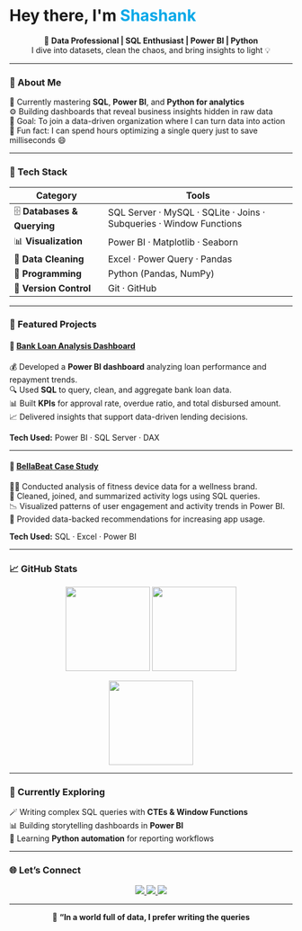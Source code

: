 <h1 align="left"> Hey there, I'm <span style="color:#00A8E8">Shashank</span></h1>

<p align="center">
  🧮 <b>Data Professional | SQL Enthusiast | Power BI | Python </b><br>
  I dive into datasets, clean the chaos, and bring insights to light 💡
</p>

---

### 🧭 About Me  
🧠 Currently mastering **SQL**, **Power BI**, and **Python for analytics**  
⚙️ Building dashboards that reveal business insights hidden in raw data  
🎯 Goal: To join a data-driven organization where I can turn data into action  
💬 Fun fact: I can spend hours optimizing a single query just to save milliseconds 😄  

---

### 🧰 Tech Stack  

| Category | Tools |
|-----------|--------|
| 🗄️ **Databases & Querying** | SQL Server · MySQL · SQLite · Joins · Subqueries · Window Functions |
| 📊 **Visualization** | Power BI · Matplotlib · Seaborn |
| 🧹 **Data Cleaning** | Excel · Power Query · Pandas |
| 🧮 **Programming** | Python (Pandas, NumPy) |
| 🧭 **Version Control** | Git · GitHub |

---

### 🚀 Featured Projects  

#### 🏦 [Bank Loan Analysis Dashboard](https://github.com/shashankrawt-wq/Bank-Loan-analysis--Case-Study-Sql-Python-Power-BI)
💰 Developed a **Power BI dashboard** analyzing loan performance and repayment trends.  
🔍 Used **SQL** to query, clean, and aggregate bank loan data.  
📊 Built **KPIs** for approval rate, overdue ratio, and total disbursed amount.  
📈 Delivered insights that support data-driven lending decisions.  

**Tech Used:** Power BI · SQL Server · DAX  

---

#### 💖 [BellaBeat Case Study](https://github.com/shashankrawt-wq/BellaBeat_case_Study_analysis)
🏃‍♀️ Conducted analysis of fitness device data for a wellness brand.  
🧩 Cleaned, joined, and summarized activity logs using SQL queries.  
📉 Visualized patterns of user engagement and activity trends in Power BI.  
💬 Provided data-backed recommendations for increasing app usage.  

**Tech Used:** SQL · Excel · Power BI  

---

### 📈 GitHub Stats  

<p align="center">
  <img src="https://github-readme-stats.vercel.app/api?username=shashankrawt-wq&show_icons=true&theme=tokyonight" height="150"/>
  <img src="https://github-readme-stats.vercel.app/api/top-langs/?username=shashankrawt-wq&layout=compact&theme=tokyonight" height="150"/>
</p>

<p align="center">
<img src="https://github-readme-streak-stats-eight.vercel.app?user=shashankrawt-wq&theme=tokyonight" height="150"/>

</p>

---

### 🧩 Currently Exploring  
🪄 Writing complex SQL queries with **CTEs & Window Functions**  
📊 Building storytelling dashboards in **Power BI**  
📘 Learning **Python automation** for reporting workflows  

---

### 🌐 Let’s Connect  

<p align="center">
  <a href="https://linkedin.com/in/shashank-rawat-17033a272/">
    <img src="https://img.shields.io/badge/LinkedIn-0A66C2?style=for-the-badge&logo=linkedin&logoColor=white"/>
  </a>
  <a href="mailto:shashankrawt@gmail.com">
    <img src="https://img.shields.io/badge/Gmail-EA4335?style=for-the-badge&logo=gmail&logoColor=white"/>
  </a>
  <a href="https://github.com/shashankrawt-wq">
    <img src="https://img.shields.io/badge/GitHub-181717?style=for-the-badge&logo=github&logoColor=white"/>
  </a>
</p>

---

<p align="center">
  🧩 <b>“In a world full of data, I prefer writing the queries
